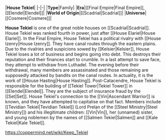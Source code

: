 |**House Tekiel**|
|-|-|
|**Type**|Family|
|**Era**|[[Final Empire\|Final Empire]], [[Elendel\|Elendel]]|
|**World of Origin**|[[Scadrial\|Scadrial]]|
|**Universe**|[[Cosmere\|Cosmere]]|

**House Tekiel** is one of the great noble houses on [[Scadrial\|Scadrial]]. House Tekiel was ranked fourth in power, just after [[House Elariel\|House Elariel]]. 
In the Final Empire, House Tekiel has a political rivalry with [[House Izenry\|House Izenry]]. They have canal routes through the eastern plains. Due to the rivalries and suspicions sowed by [[Kelsier\|Kelsier]], House Tekiel loses a lot of business and begins going into debt. This destroys their reputation and their finances start to crumble. In a last attempt to save face, they attempt to withdraw from Luthadel. The evening before their withdrawal, many members are assassinated and those remaining are supposedly attacked by bandits on the canal routes. In actuality, it is the work of [[House Hasting\|House Hasting]].
Post-Catacendre, House Tekiel is responsible for the building of [[Tekiel Tower\|Tekiel Tower]] in [[Elendel\|Elendel]]. They are the subject of insurance fraud by the [[Set\|Set]]. House Tekiel's connection to the [[Vin\|Ascendant Warrior]] is known, and they have attempted to capitalise on that fact.
Members include [[Tevidian Tekiel\|Tevidian Tekiel]] (Lord Prelan of the [[Steel Ministry\|Steel Ministry]]) and his illegitimate children: [[Vin\|Vin]], her (unnamed) sister, and young noblemen by the names of [[Salmen Tekiel\|Salmen]] and [[Kale Tekiel\|Kale Tekiel]].



https://coppermind.net/wiki/Keep_Tekiel